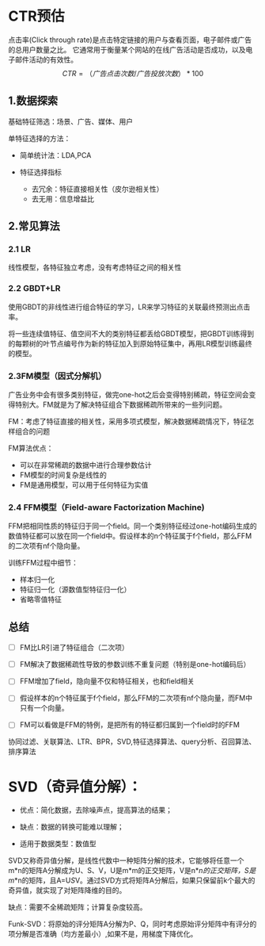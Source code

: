 # CTR预估

点击率(Click through rate)是点击特定链接的用户与查看页面，电子邮件或广告的总用户数量之比。 它通常用于衡量某个网站的在线广告活动是否成功，以及电子邮件活动的有效性。 
$$
CTR = （广告点击次数/广告投放次数）*100%
$$


## 1.数据探索

基础特征筛选：场景、广告、媒体、用户

单特征选择的方法：

- 简单统计法：LDA,PCA

- 特征选择指标
  - 去冗余：特征直接相关性（皮尔逊相关性）
  - 去无用：信息增益比

## 2.常见算法

### 2.1 LR

线性模型，各特征独立考虑，没有考虑特征之间的相关性

### 2.2  GBDT+LR

使用GBDT的非线性进行组合特征的学习，LR来学习特征的关联最终预测出点击率。

将一些连续值特征、值空间不大的类别特征都丢给GBDT模型，把GBDT训练得到的每颗树的叶节点编号作为新的特征加入到原始特征集中，再用LR模型训练最终的模型。

### 2.3FM模型（因式分解机）

广告业务中会有很多类别特征，做完one-hot之后会变得特别稀疏，特征空间会变得特别大。FM就是为了解决特征组合下数据稀疏所带来的一些列问题。

FM：考虑了特征直接的相关性，采用多项式模型，解决数据稀疏情况下，特征怎样组合的问题

FM算法优点：

- 可以在非常稀疏的数据中进行合理参数估计
- FM模型的时间复杂是线性的
- FM是通用模型，可以用于任何特征为实值

### 2.4 FFM模型（Field-aware Factorization Machine)

FFM把相同性质的特征归于同一个field。同一个类别特征经过one-hot编码生成的数值特征都可以放在同一个field中。假设样本的n个特征属于f个field，那么FFM的二次项有nf个隐向量。

训练FFM过程中细节：

- 样本归一化
- 特征归一化（源数值型特征归一化）
- 省略零值特征



## 总结

- [ ] FM比LR引进了特征组合（二次项）

- [ ] FM解决了数据稀疏性导致的参数训练不重复问题（特别是one-hot编码后）

- [ ] FFM增加了field，隐向量不仅和特征相关，也和field相关

- [ ] 假设样本的n个特征属于f个field，那么FFM的二次项有nf个隐向量，而FM中只有一个向量。

- [ ] FM可以看做是FFM的特例，是把所有的特征都归属到一个field时的FFM

  

协同过滤、关联算法、LTR、BPR，SVD,特征选择算法、query分析、召回算法、排序算法

# SVD（奇异值分解）：

- 优点：简化数据，去除噪声点，提高算法的结果；

- 缺点：数据的转换可能难以理解；

- 适用于数据类型：数值型

SVD又称奇异值分解，是线性代数中一种矩阵分解的技术，它能够将任意一个m\*n的矩阵A分解成为U、S、V，U是m\*m的正交矩阵，V是n\**n的正交矩阵，S是m*\*n的矩阵，且A=U*S*V。通过SVD方式将矩阵A分解后，如果只保留前k个最大的奇异值，就实现了对矩阵降维的目的。

缺点：需要不全稀疏矩阵；计算复杂度较高。

Funk-SVD：将原始的评分矩阵A分解为P、Q，同时考虑原始评分矩阵中有评分的项分解是否准确（均方差最小）,如果不是，用梯度下降优化。

